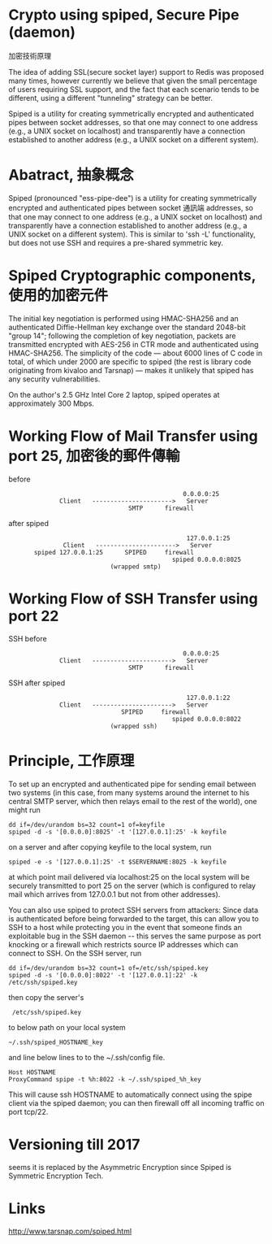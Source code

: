 # Crypto using spiped, Secure Pipe (daemon)

加密技術原理

The idea of adding SSL(secure socket layer) support to Redis was proposed many times, however currently we believe that given the small percentage of users requiring SSL support, and the fact that each scenario tends to be different, using a different "tunneling" strategy can be better.

Spiped is a utility for creating symmetrically encrypted and authenticated pipes between socket addresses, so that one may connect to one address (e.g., a UNIX socket on localhost) and transparently have a connection established to another address (e.g., a UNIX socket on a different system).

# Abatract, 抽象概念

Spiped (pronounced "ess-pipe-dee") is a utility for creating symmetrically encrypted and authenticated pipes between socket 通訊端 addresses, so that one may connect to one address (e.g., a UNIX socket on localhost) and transparently have a connection established to another address (e.g., a UNIX socket on a different system). This is similar to 'ssh -L' functionality, but does not use SSH and requires a pre-shared symmetric key.

# Spiped Cryptographic components, 使用的加密元件

The initial key negotiation is performed using HMAC-SHA256 and an authenticated Diffie-Hellman key exchange over the standard 2048-bit "group 14"; following the completion of key negotiation, packets are transmitted encrypted with AES-256 in CTR mode and authenticated using HMAC-SHA256. The simplicity of the code — about 6000 lines of C code in total, of which under 2000 are specific to spiped (the rest is library code originating from kivaloo and Tarsnap) — makes it unlikely that spiped has any security vulnerabilities.

On the author's 2.5 GHz Intel Core 2 laptop, spiped operates at approximately 300 Mbps.

# Working Flow of Mail Transfer using port 25, 加密後的郵件傳輸

before
                    
                                                    0.0.0.0:25
                  Client   ---------------------->   Server
                                     SMTP      firewall


after spiped

                                                     127.0.0.1:25
                   Client   ---------------------->   Server     
           spiped 127.0.0.1:25      SPIPED     firewall    
                                                 spiped 0.0.0.0:8025
                                (wrapped smtp)
                                
# Working Flow of SSH Transfer using port 22  

SSH before
                    
                                                    0.0.0.0:25
                  Client   ---------------------->   Server
                                     SMTP      firewall
                                     
                                     
SSH after spiped

                                                     127.0.0.1:22
                  Client   ---------------------->   Server     
                                   SPIPED     firewall    
                                                 spiped 0.0.0.0:8022
                                (wrapped ssh)         
                              

# Principle, 工作原理

To set up an encrypted and authenticated pipe for sending email between two systems (in this case, from many systems around the internet to his central SMTP server, which then relays email to the rest of the world), one might run

    dd if=/dev/urandom bs=32 count=1 of=keyfile
    spiped -d -s '[0.0.0.0]:8025' -t '[127.0.0.1]:25' -k keyfile
    
 on a server and after copying keyfile to the local system, run
 
    spiped -e -s '[127.0.0.1]:25' -t $SERVERNAME:8025 -k keyfile
    
at which point mail delivered via localhost:25 on the local system will be securely transmitted to port 25 on the server (which is configured to relay mail which arrives from 127.0.0.1 but not from other addresses).

You can also use spiped to protect SSH servers from attackers: Since data is authenticated before being forwarded to the target, this can allow you to SSH to a host while protecting you in the event that someone finds an exploitable bug in the SSH daemon -- this serves the same purpose as port knocking or a firewall which restricts source IP addresses which can connect to SSH. On the SSH server, run

    dd if=/dev/urandom bs=32 count=1 of=/etc/ssh/spiped.key
    spiped -d -s '[0.0.0.0]:8022' -t '[127.0.0.1]:22' -k /etc/ssh/spiped.key
    
 then copy the server's 
 
     /etc/ssh/spiped.key
     
 to below path on your local system 
 
    ~/.ssh/spiped_HOSTNAME_key 
    
 and line below lines to to the ~/.ssh/config file.
 
    Host HOSTNAME
    ProxyCommand spipe -t %h:8022 -k ~/.ssh/spiped_%h_key
   
This will cause ssh HOSTNAME to automatically connect using the spipe client via the spiped daemon; you can then firewall off all incoming traffic on port tcp/22.

# Versioning till 2017

 seems it is replaced by the Asymmetric Encryption since Spiped is Symmetric Encryption Tech.
 
# Links

http://www.tarsnap.com/spiped.html
 
 
 
 
 
 
 
 

